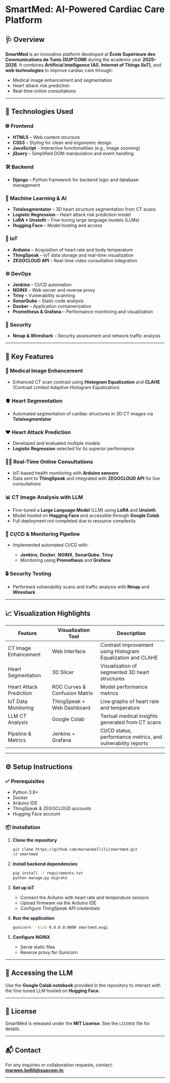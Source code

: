 # **SmartMed: AI-Powered Cardiac Care Platform**

## 🩺 Overview

**SmartMed** is an innovative platform developed at **École Supérieure des Communications de Tunis (SUP’COM)** during the academic year **2025–2026**. It combines **Artificial Intelligence (AI)**, **Internet of Things (IoT)**, and **web technologies** to improve cardiac care through:

* Medical image enhancement and segmentation
* Heart attack risk prediction
* Real-time online consultations

---

## 🧰 Technologies Used

### 🌐 Frontend

* **HTML5** – Web content structure
* **CSS3** – Styling for clean and ergonomic design
* **JavaScript** – Interactive functionalities (e.g., image zooming)
* **jQuery** – Simplified DOM manipulation and event handling

### 🛠️ Backend

* **Django** – Python framework for backend logic and database management

### 🤖 Machine Learning & AI

* **Totalsegmentator** – 3D heart structure segmentation from CT scans
* **Logistic Regression** – Heart attack risk prediction model
* **LoRA + Unsloth** – Fine-tuning large language models (LLMs)
* **Hugging Face** – Model hosting and access

### 📡 IoT

* **Arduino** – Acquisition of heart rate and body temperature
* **ThingSpeak** – IoT data storage and real-time visualization
* **ZEGOCLOUD API** – Real-time video consultation integration

### ⚙️ DevOps

* **Jenkins** – CI/CD automation
* **NGINX** – Web server and reverse proxy
* **Trivy** – Vulnerability scanning
* **SonarQube** – Static code analysis
* **Docker** – Application containerization
* **Prometheus & Grafana** – Performance monitoring and visualization

### 🔐 Security

* **Nmap & Wireshark** – Security assessment and network traffic analysis

---

## 🚀 Key Features

### 🔬 Medical Image Enhancement

* Enhanced CT scan contrast using **Histogram Equalization** and **CLAHE** (Contrast Limited Adaptive Histogram Equalization)

### 🫀 Heart Segmentation

* Automated segmentation of cardiac structures in 3D CT images via **Totalsegmentator**

### ❤️ Heart Attack Prediction

* Developed and evaluated multiple models
* **Logistic Regression** selected for its superior performance

### 🧑‍⚕️ Real-Time Online Consultations

* IoT-based health monitoring with **Arduino sensors**
* Data sent to **ThingSpeak** and integrated with **ZEGOCLOUD API** for live consultations

### 📊 CT Image Analysis with LLM

* Fine-tuned a **Large Language Model** (LLM) using **LoRA** and **Unsloth**
* Model hosted on **Hugging Face** and accessible through **Google Colab**
* Full deployment not completed due to resource complexity

### 🔁 CI/CD & Monitoring Pipeline

* Implemented automated CI/CD with:

  * **Jenkins**, **Docker**, **NGINX**, **SonarQube**, **Trivy**
  * Monitoring using **Prometheus** and **Grafana**

### 🔒 Security Testing

* Performed vulnerability scans and traffic analysis with **Nmap** and **Wireshark**

---

## 📈 Visualization Highlights

| Feature                 | Visualization Tool            | Description                                                  |
| ----------------------- | ----------------------------- | ------------------------------------------------------------ |
| CT Image Enhancement    | Web Interface                 | Contrast improvement using Histogram Equalization and CLAHE  |
| Heart Segmentation      | 3D Slicer                     | Visualization of segmented 3D heart structures               |
| Heart Attack Prediction | ROC Curves & Confusion Matrix | Model performance metrics                                    |
| IoT Data Monitoring     | ThingSpeak + Web Dashboard    | Live graphs of heart rate and temperature                    |
| LLM CT Analysis         | Google Colab                  | Textual medical insights generated from CT scans             |
| Pipeline & Metrics      | Jenkins + Grafana             | CI/CD status, performance metrics, and vulnerability reports |

---

## ⚙️ Setup Instructions

### ✅ Prerequisites

* Python 3.8+
* Docker
* Arduino IDE
* ThingSpeak & ZEGOCLOUD accounts
* Hugging Face account

### 📦 Installation

1. **Clone the repository**

   ```bash
   git clone https://github.com/marwenbellili/smartmed.git
   cd smartmed
   ```

2. **Install backend dependencies**

   ```bash
   pip install -r requirements.txt
   python manage.py migrate
   ```

3. **Set up IoT**

   * Connect the Arduino with heart rate and temperature sensors
   * Upload firmware via the Arduino IDE
   * Configure ThingSpeak API credentials

4. **Run the application**

   ```bash
   gunicorn --bind 0.0.0.0:8000 smartmed.wsgi
   ```

5. **Configure NGINX**

   * Serve static files
   * Reverse proxy for Gunicorn

---

## 🤖 Accessing the LLM

Use the **Google Colab notebook** provided in the repository to interact with the fine-tuned LLM hosted on **Hugging Face**.

---

## 📄 License

SmartMed is released under the **MIT License**. See the `LICENSE` file for details.

---

## 📬 Contact

For any inquiries or collaboration requests, contact:
**[marwen.bellili@supcom.tn](mailto:marwen.bellili@supcom.tn)**

---
